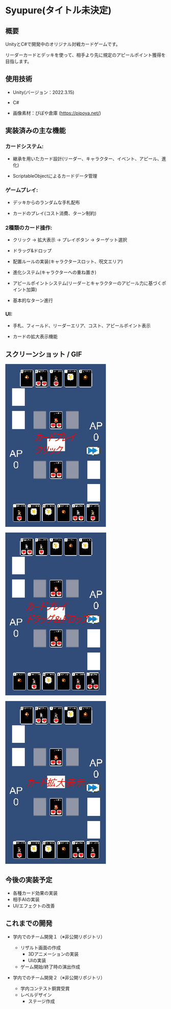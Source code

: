 # Syupure(タイトル未決定)

## 概要



UnityとC#で開発中のオリジナル対戦カードゲームです。

リーダーカードとデッキを使って、相手より先に規定のアピールポイント獲得を目指します。



## 使用技術



* Unity(バージョン：2022.3.15)

* C#

* 画像素材：ぴぽや倉庫 (https://pipoya.net/)



## 実装済みの主な機能



### カードシステム:

* 継承を用いたカード設計(リーダー、キャラクター、イベント、アピール、進化)

* ScriptableObjectによるカードデータ管理

### ゲームプレイ:

* デッキからのランダムな手札配布

* カードのプレイ(コスト消費、ターン制約)

### 2種類のカード操作:

* クリック → 拡大表示 → プレイボタン → ターゲット選択

* ドラッグ&ドロップ

* 配置ルールの実装(キャラクタースロット、呪文エリア)

* 進化システム(キャラクターへの重ね置き)

* アピールポイントシステム(リーダーとキャラクターのアピール力に基づくポイント加算)

* 基本的なターン進行

### UI:

* 手札、フィールド、リーダーエリア、コスト、アピールポイント表示

* カードの拡大表示機能



## スクリーンショット / GIF

![カードプレイの様子](Images/CardPlay_Click.gif)



![カードプレイの様子](Images/CardPlay_Drag_Drop.gif)



![カード拡大表示](Images/Display_Card.gif)



## 今後の実装予定



* 各種カード効果の実装
* 相手AIの実装
* UI/エフェクトの改善



## これまでの開発


* 学内でのチーム開発１（※非公開リポジトリ）
  * リザルト画面の作成
    * 3Dアニメーションの実装
    * UIの実装
  * ゲーム開始/終了時の演出作成

* 学内でのチーム開発２（※非公開リポジトリ）
  * 学内コンテスト銅賞受賞
  * レベルデザイン
    * ステージ作成
